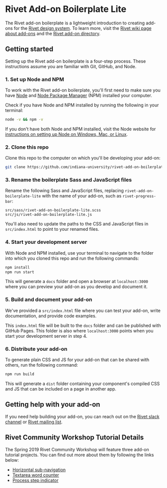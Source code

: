 # Rivet Add-on Boilerplate Lite
The Rivet add-on boilerplate is a lightweight introduction to creating add-ons for the [Rivet design system](https://rivet.iu.edu/). To learn more, visit the [Rivet wiki page about add-ons](https://github.com/indiana-university/rivet-source/wiki/Add-ons) and the [Rivet add-on directory](https://rivet.iu.edu/add-ons/).

## Getting started
Setting up the Rivet add-on boilerplate is a four-step process. These instructions assume you are familiar with Git, GitHub, and Node.

### 1. Set up Node and NPM
To work with the Rivet add-on boilerplate, you'll first need to make sure you have [Node](https://nodejs.org/en/) and [Node Package Manager](https://www.npmjs.com/) (NPM) installed your computer. 

Check if you have Node and NPM installed by running the following in your terminal:

```sh
node -v && npm -v
```

If you don't have both Node and NPM installed, visit the Node website for [instructions on setting up Node on Windows, Mac, or Linux](https://nodejs.org/en/download/).

### 2. Clone this repo
Clone this repo to the computer on which you'll be developing your add-on:

```sh
git clone https://github.com/indiana-university/rivet-add-on-boilerplate-lite.git
```

### 3. Rename the boilerplate Sass and JavaScript files
Rename the following Sass and JavaScript files, replacing `rivet-add-on-boilerplate-lite` with the name of your add-on, such as `rivet-progress-bar`:

```
src/sass/rivet-add-on-boilerplate-lite.scss
src/js/rivet-add-on-boilerplate-lite.js
```

You'll also need to update the paths to the CSS and JavaScript files in `src/index.html` to point to your renamed files.

### 4. Start your development server
With Node and NPM installed, use your terminal to navigate to the folder into which you cloned this repo and run the following commands:

```sh
npm install
npm run start
```

This will generate a `docs` folder and open a browser at `localhost:3000` where you can preview your add-on as you develop and document it.

### 5. Build and document your add-on
We've provided a `src/index.html` file where you can test your add-on, write documentation, and provide code examples.

This `index.html` file will be built to the `docs` folder and can be published with GitHub Pages. This folder is also where `localhost:3000` points when you start your development server in step 4.

### 6. Distribute your add-on

To generate plain CSS and JS for your add-on that can be shared with others, run the following command:

```sh
npm run build
```

This will generate a `dist` folder containing your component's compiled CSS and JS that can be included on a page in another app.

## Getting help with your add-on
If you need help building your add-on, you can reach out on the [Rivet slack channel](https://iuwebcommunity.slack.com/messages/rivet) or [Rivet mailing list](mailto:rivet-l@list.iu.edu).

## Rivet Community Workshop Tutorial Details
The Spring 2019 Rivet Community Workshop will feature three add-on tutorial projects. You can find out more about them by following the links below:

* [Horizontal sub-navigation](workshop-tutorials/horizontal-subnav.md)
* [Textarea word counter](workshop-tutorials/word-counter.md)
* [Process step indicator](workshop-tutorials/process-step-indicator.md)